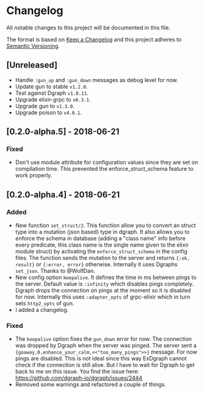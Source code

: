 # Changelog
All notable changes to this project will be documented in this file.

The format is based on [Keep a Changelog](http://keepachangelog.com/en/1.0.0/)
and this project adheres to [Semantic Versioning](http://semver.org/spec/v2.0.0.html).

## [Unreleased]

- Handle `:gun_up` and `:gun_down` messages as debug level for now.
- Update gun to stable `v1.2.0`.
- Test against Dgraph `v1.0.11`.
- Upgrade elixir-grpc to `v0.3.1`.
- Upgrade gun to `v1.3.0`.
- Upgrade poison to `v4.0.1`.

## [0.2.0-alpha.5] - 2018-06-21
### Fixed
- Don't use module attribute for configuration values since they are set on compilation time. This prevented the enforce_struct_schema feature to work properly.

## [0.2.0-alpha.4] - 2018-06-21
### Added
- New function `set_struct/2`. This function allow you to convert an struct type into a mutation (json based) type in dgraph. It also allows you to enforce the schema in database (adding a "class name" info before every predicate, this class name is the single name given to the elixir module struct) by activating the `enforce_struct_schema` in the config files. The function sends the mutation to the server and returns `{:ok, result}` or `{:error, error}` otherwise. Internally it uses Dgraphs `set_json`. Thanks to @WolfDan.
- New config option `keepalive`. It defines the time in ms between pings to the server. Default value is `:infinity` which disables pings completely. Dgraph drops the connection on pings at the moment so it is disabled for now. Internally this uses `:adapter_opts` of grpc-elixir which in turn sets `http2_opts` of gun.
- I added a changelog.

### Fixed
- The `keepalive` option fixes the `gun_down` error for now. The connection was dropped by Dgraph when the server was pinged. The server sent a `{goaway,0,enhance_your_calm,<<"too_many_pings">>}` message. For now pings are disabled. This is not ideal since this way ExDgraph cannot check if the connection is still alive. But I have to wait for Dgraph to get back to me on this issue. You find the issue here: https://github.com/dgraph-io/dgraph/issues/2444
- Removed some warnings and refactored a couple of things.
